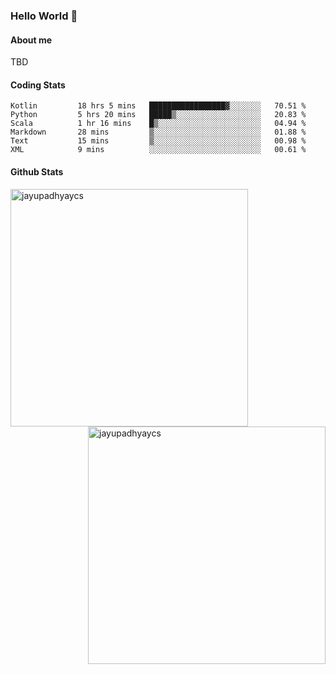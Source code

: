 ### Hello World 👋
#### About me
TBD
#### Coding Stats
<!--START_SECTION:waka-->

```text
Kotlin         18 hrs 5 mins   █████████████████▓░░░░░░░   70.51 %
Python         5 hrs 20 mins   █████▒░░░░░░░░░░░░░░░░░░░   20.83 %
Scala          1 hr 16 mins    █▒░░░░░░░░░░░░░░░░░░░░░░░   04.94 %
Markdown       28 mins         ▒░░░░░░░░░░░░░░░░░░░░░░░░   01.88 %
Text           15 mins         ▒░░░░░░░░░░░░░░░░░░░░░░░░   00.98 %
XML            9 mins          ░░░░░░░░░░░░░░░░░░░░░░░░░   00.61 %
```

<!--END_SECTION:waka-->
#### Github Stats

<p  ><img align="left" src="https://github-readme-stats.vercel.app/api/top-langs?username=jayupadhyaycs&theme=tokyonight&show_icons=true&locale=en&layout=compact" alt="jayupadhyaycs" width="380px"  /> 
<img align="right" src="https://github-readme-streak-stats.herokuapp.com/?user=jayupadhyaycs&theme=tokyonight&" alt="jayupadhyaycs" width="380px"/>
</p>




<!--
**JayUpadhyayCS/JayUpadhyayCS** is a ✨ _special_ ✨ repository because its `README.md` (this file) appears on your GitHub profile.

Here are some ideas to get you started:

- 🔭 I’m currently working on ...
- 🌱 I’m currently learning ...
- 👯 I’m looking to collaborate on ...
- 🤔 I’m looking for help with ...
- 💬 Ask me about ...
- 📫 How to reach me: ...
- 😄 Pronouns: ...
- ⚡ Fun fact: ...
-->
